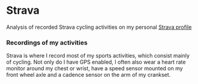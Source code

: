 # Strava
Analysis of recorded Strava cycling activities on my personal [Strava profile](https://www.strava.com/athletes/20548011)

### Recordings of my activities
Strava is where I record most of my sports activities, which consist mainly of cycling. Not only do I have GPS enabled, I often also wear a heart rate monitor around my chest or wrist, have a speed sensor mounted on my front wheel axle and a cadence sensor on the arm of my crankset.
